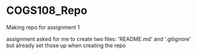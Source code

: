 # COGS108_Repo
Making repo for assignment 1

assignment asked for me to create two files: 'README.md' and '.gitignore' but already set those up when creating the repo 
